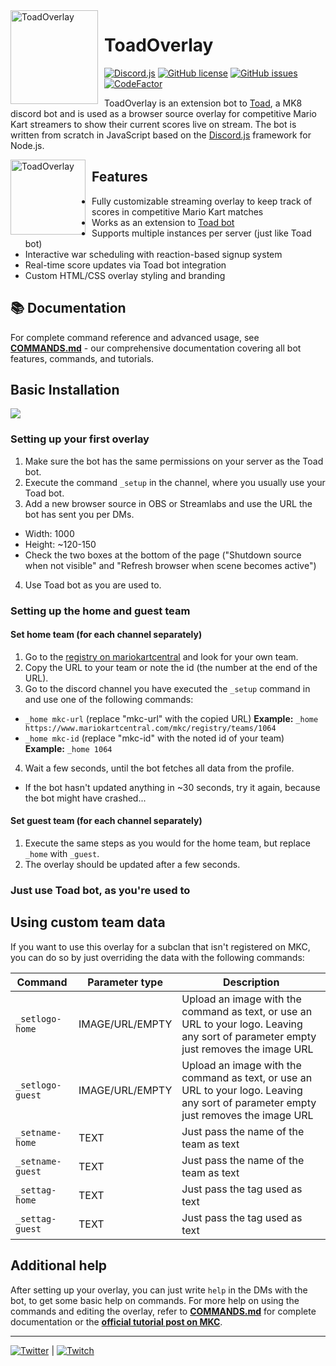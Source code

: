 <img width="140" height="150" align="left" style="float: left; margin: 0 10px 0 0;" alt="ToadOverlay" src="http://toad.darkstormgames.de/images/to_toad.jpg">  

# ToadOverlay

[![Discord.js](https://img.shields.io/badge/discord.js-v13.1.0-blue.svg?logo=npm)](https://github.com/discordjs)
[![GitHub license](https://img.shields.io/badge/license-GPL--3.0-blue)](https://github.com/darkstormgames/ToadOverlay/blob/master/LICENSE)
[![GitHub issues](https://img.shields.io/github/issues-raw/darkstormgames/ToadOverlay)](https://github.com/darkstormgames/ToadOverlay/issues)
[![CodeFactor](https://www.codefactor.io/repository/github/darkstormgames/toadoverlay/badge)](https://www.codefactor.io/repository/github/darkstormgames/toadoverlay)

ToadOverlay is an extension bot to [Toad](https://www.mariokartcentral.com/forums/index.php?threads/toadv2-a-discord-bot-for-mk8.532/), a MK8 discord bot and is used as a browser source overlay for competitive Mario Kart streamers to show their current scores live on stream.
The bot is written from scratch in JavaScript based on the [Discord.js](https://github.com/discordjs) framework for Node.js.

<img height="120" align="left" style="float: left; margin: 0 10px 0 0;" alt="ToadOverlay" src="http://hosting133705.a2f81.netcup.net/toad.darkstormgames/images/overlay_sample.gif"> 

## Features

* Fully customizable streaming overlay to keep track of scores in competitive Mario Kart matches
* Works as an extension to [Toad bot](https://www.mariokartcentral.com/forums/index.php?threads/toadv2-a-discord-bot-for-mk8.532/)
* Supports multiple instances per server (just like Toad bot)
* Interactive war scheduling with reaction-based signup system
* Real-time score updates via Toad bot integration
* Custom HTML/CSS overlay styling and branding

## 📚 Documentation

For complete command reference and advanced usage, see **[COMMANDS.md](COMMANDS.md)** - our comprehensive documentation covering all bot features, commands, and tutorials.

## Basic Installation
[![](https://img.shields.io/badge/ToadOverlay-invite-success?logo=discord&colorB=7289DA)](https://discord.com/api/oauth2/authorize?client_id=710403066213433385&permissions=0&scope=bot)

### Setting up your first overlay

1. Make sure the bot has the same permissions on your server as the Toad bot.
2. Execute the command `_setup` in the channel, where you usually use your Toad bot.
3. Add a new browser source in OBS or Streamlabs and use the URL the bot has sent you per DMs.
  * Width: 1000
  * Height: ~120-150
  * Check the two boxes at the bottom of the page ("Shutdown source when not visible" and "Refresh browser when scene becomes active")
4. Use Toad bot as you are used to.

### Setting up the home and guest team
#### Set home team (for each channel separately)

1. Go to the [registry on mariokartcentral](https://www.mariokartcentral.com/mkc/registry/teams/category/150cc) and look for your own team.
2. Copy the URL to your team or note the id (the number at the end of the URL).
3. Go to the discord channel you have executed the `_setup` command in and use one of the following commands:
  * `_home mkc-url` (replace "mkc-url" with the copied URL) **Example:** `_home https://www.mariokartcentral.com/mkc/registry/teams/1064`
  * `_home mkc-id` (replace "mkc-id" with the noted id of your team) **Example:** `_home 1064`
4. Wait a few seconds, until the bot fetches all data from the profile.
  * If the bot hasn't updated anything in ~30 seconds, try it again, because the bot might have crashed...
  
#### Set guest team (for each channel separately)
1. Execute the same steps as you would for the home team, but replace `_home` with `_guest`.
2. The overlay should be updated after a few seconds.

### Just use Toad bot, as you're used to 

## Using custom team data
If you want to use this overlay for a subclan that isn't registered on MKC, you can do so by just overriding the data with the following commands:

| Command | Parameter type | Description |
| --- | --- | --- |
| `_setlogo-home` | IMAGE/URL/EMPTY | Upload an image with the command as text, or use an URL to your logo. Leaving any sort of parameter empty just removes the image URL |
| `_setlogo-guest` | IMAGE/URL/EMPTY | Upload an image with the command as text, or use an URL to your logo. Leaving any sort of parameter empty just removes the image URL |
| `_setname-home` | TEXT | Just pass the name of the team as text |
| `_setname-guest` | TEXT | Just pass the name of the team as text |
| `_settag-home` | TEXT | Just pass the tag used as text |
| `_settag-guest` | TEXT | Just pass the tag used as text |

## Additional help
After setting up your overlay, you can just write `help` in the DMs with the bot, to get some basic help on commands.
For more help on using the commands and editing the overlay, refer to **[COMMANDS.md](COMMANDS.md)** for complete documentation or the **[official tutorial post on MKC](https://www.mariokartcentral.com/forums/index.php?threads/toadoverlay-an-extension-bot-to-toad-for-streamers-and-more.10749/)**.

----------------------------

[![Twitter](https://img.shields.io/twitter/follow/darkstormgames?logo=twitter)](https://twitter.com/darkstormgames) | [![Twitch](http://img.shields.io/twitch/status/rollo_dev)](https://twitch.tv/rollo_dev)
